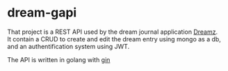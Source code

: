 # dream-gapi

That project is a REST API used by the dream journal application [Dreamz](https://github.com/Nassafy/Dreamz).  
It contain a CRUD to create and edit the dream entry using mongo as a db, and an authentification system using JWT.

The API is written in golang with [gin](https://github.com/gin-gonic/gin)
